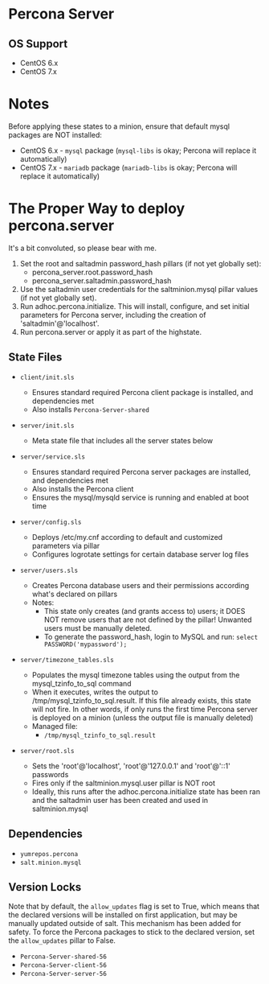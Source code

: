 # Percona Server


## OS Support

* CentOS 6.x
* CentOS 7.x


# Notes

Before applying these states to a minion, ensure that default mysql packages are NOT installed:

* CentOS 6.x  - `mysql` package (`mysql-libs` is okay; Percona will replace it automatically)
* CentOS 7.x  - `mariadb` package (`mariadb-libs` is okay; Percona will replace it automatically)


# The Proper Way to deploy percona.server

It's a bit convoluted, so please bear with me.

1. Set the root and saltadmin password_hash pillars (if not yet globally set):
    * percona_server.root.password_hash
    * percona_server.saltadmin.password_hash
2. Use the saltadmin user credentials for the saltminion.mysql pillar values (if not yet globally set).
3. Run adhoc.percona.initialize. This will install, configure, and set initial parameters for Percona server, including the creation of 'saltadmin'@'localhost'.
4. Run percona.server or apply it as part of the highstate.


## State Files

* `client/init.sls`

    * Ensures standard required Percona client package is installed, and dependencies met
    * Also installs `Percona-Server-shared`

* `server/init.sls`

    * Meta state file that includes all the server states below

* `server/service.sls`

    * Ensures standard required Percona server packages are installed, and dependencies met
    * Also installs the Percona client
    * Ensures the mysql/mysqld service is running and enabled at boot time

* `server/config.sls`

    * Deploys /etc/my.cnf according to default and customized parameters via pillar
    * Configures logrotate settings for certain database server log files

* `server/users.sls`

    * Creates Percona database users and their permissions according what's declared on pillars
    * Notes:
      * This state only creates (and grants access to) users; it DOES NOT remove users that are not defined by the pillar! Unwanted users must be manually deleted.
      * To generate the password_hash, login to MySQL and run: `select PASSWORD('mypassword');`

* `server/timezone_tables.sls`

    * Populates the mysql timezone tables using the output from the mysql_tzinfo_to_sql command
    * When it executes, writes the output to /tmp/mysql_tzinfo_to_sql.result. If this file already exists, this state will not fire. In other words, if only runs the first time Percona server is deployed on a minion (unless the output file is manually deleted)
    * Managed file:
        * `/tmp/mysql_tzinfo_to_sql.result`

* `server/root.sls`

    * Sets the 'root'@'localhost', 'root'@'127.0.0.1' and 'root'@'::1' passwords
    * Fires only if the saltminion.mysql.user pillar is NOT root
    * Ideally, this runs after the adhoc.percona.initialize state has been ran and the saltadmin user has been created and used in saltminion.mysql


## Dependencies            

* `yumrepos.percona`
* `salt.minion.mysql`


## Version Locks

Note that by default, the `allow_updates` flag is set to True, which means that the declared versions will be installed on first application, but may be manually updated outside of salt. This mechanism has been added for safety. To force the Percona packages to stick to the declared version, set the `allow_updates` pillar to False.

* `Percona-Server-shared-56`
* `Percona-Server-client-56`
* `Percona-Server-server-56`
